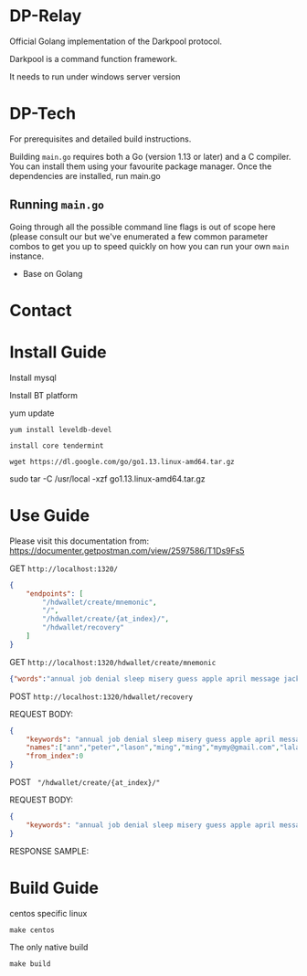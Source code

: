 # DP-Relay

Official Golang implementation of the Darkpool protocol.

Darkpool is a command function framework.

It needs to run under windows server version

# DP-Tech
For prerequisites and detailed build instructions.

Building `main.go` requires both a Go (version 1.13 or later) and a C compiler. You can install
them using your favourite package manager. Once the dependencies are installed, run main.go


## Running `main.go`

Going through all the possible command line flags is out of scope here (please consult our
but we've enumerated a few common parameter combos to get you up to speed quickly
on how you can run your own `main` instance.

- Base on Golang

# Contact

# Install Guide

Install mysql

Install BT platform

yum update

`yum install leveldb-devel`

`install core tendermint`

`wget https://dl.google.com/go/go1.13.linux-amd64.tar.gz`

sudo tar -C /usr/local -xzf go1.13.linux-amd64.tar.gz

# Use Guide
Please visit this documentation from: https://documenter.getpostman.com/view/2597586/T1Ds9Fs5

GET `http://localhost:1320/`
```json
{
    "endpoints": [
        "/hdwallet/create/mnemonic",
        "/",
        "/hdwallet/create/{at_index}/",
        "/hdwallet/recovery"
    ]
}
```

GET `http://localhost:1320/hdwallet/create/mnemonic`
```json
{"words":"annual job denial sleep misery guess apple april message jacket require afford swamp ticket erode stumble involve skate minute satoshi trick kit virtual boat"}
```

POST `http://localhost:1320/hdwallet/recovery`

REQUEST BODY:
```json
{
	"keywords": "annual job denial sleep misery guess apple april message jacket require afford swamp ticket erode stumble involve skate minute satoshi trick kit virtual boat",
	"names":["ann","peter","lason","ming","ming","mymy@gmail.com","lalalmoon"],
	"from_index":0
}
```


POST ` "/hdwallet/create/{at_index}/"`

REQUEST BODY:
```json
{
	"keywords": "annual job denial sleep misery guess apple april message jacket require afford swamp ticket erode stumble involve skate minute satoshi trick kit virtual boat"
}
```

RESPONSE SAMPLE:



# Build Guide

centos specific linux

`make centos`

The only native build

`make build`